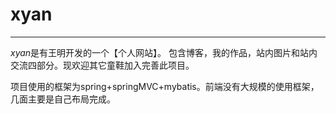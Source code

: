 # xyan

------

*xyan*是有王明开发的一个【个人网站】。
包含博客，我的作品，站内图片和站内交流四部分。现欢迎其它童鞋加入完善此项目。

项目使用的框架为spring+springMVC+mybatis。前端没有大规模的使用框架，几面主要是自己布局完成。

